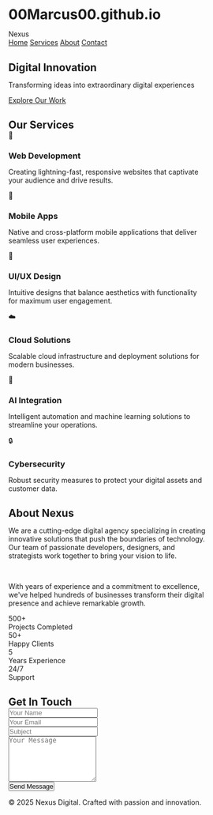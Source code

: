 # 00Marcus00.github.io
<!DOCTYPE html>
<html lang="en">
<head>
<meta charset="UTF-8">
<meta name="viewport" content="width=device-width, initial-scale=1.0">
<title>MBR Mart</title>
<style>
* {
margin: 0;
padding: 0;
box-sizing: border-box;
}

body {
font-family: 'Inter', -apple-system, BlinkMacSystemFont, sans-serif;
background: linear-gradient(135deg, #0a0a0a 0%, #1a1a2e 50%, #16213e 100%);
color: white;
overflow-x: hidden;
line-height: 1.6;
}

/* Animated background particles */
.particles {
position: fixed;
top: 0;
left: 0;
width: 100%;
height: 100%;
pointer-events: none;
z-index: 1;
}

.particle {
position: absolute;
width: 2px;
height: 2px;
background: rgba(0, 255, 255, 0.6);
border-radius: 50%;
animation: float 8s infinite linear;
}

@keyframes float {
0% { transform: translateY(100vh) translateX(0px); opacity: 0; }
10% { opacity: 1; }
90% { opacity: 1; }
100% { transform: translateY(-100px) translateX(200px); opacity: 0; }
}

/* Navigation */
nav {
position: fixed;
top: 0;
width: 100%;
padding: 20px 50px;
background: rgba(0, 0, 0, 0.1);
backdrop-filter: blur(20px);
border-bottom: 1px solid rgba(255, 255, 255, 0.1);
z-index: 1000;
transition: all 0.3s ease;
}

.nav-container {
display: flex;
justify-content: space-between;
align-items: center;
max-width: 1200px;
margin: 0 auto;
}

.logo {
font-size: 28px;
font-weight: 800;
background: linear-gradient(45deg, #00ffff, #ff00ff);
-webkit-background-clip: text;
-webkit-text-fill-color: transparent;
background-clip: text;
}

.nav-links {
display: flex;
gap: 30px;
}

.nav-links a {
color: white;
text-decoration: none;
font-weight: 500;
transition: all 0.3s ease;
position: relative;
}

.nav-links a:hover {
color: #00ffff;
transform: translateY(-2px);
}

.nav-links a::after {
content: '';
position: absolute;
bottom: -5px;
left: 0;
width: 0;
height: 2px;
background: linear-gradient(90deg, #00ffff, #ff00ff);
transition: width 0.3s ease;
}

.nav-links a:hover::after {
width: 100%;
}

/* Hero Section */
.hero {
height: 100vh;
display: flex;
align-items: center;
justify-content: center;
text-align: center;
position: relative;
z-index: 2;
}

.hero-content {
max-width: 800px;
padding: 0 20px;
}

.hero h1 {
font-size: clamp(3rem, 8vw, 6rem);
font-weight: 900;
margin-bottom: 20px;
background: linear-gradient(45deg, #ffffff, #00ffff, #ff00ff);
-webkit-background-clip: text;
-webkit-text-fill-color: transparent;
background-clip: text;
animation: glow 3s ease-in-out infinite alternate;
}

@keyframes glow {
from { filter: drop-shadow(0 0 20px rgba(0, 255, 255, 0.3)); }
to { filter: drop-shadow(0 0 30px rgba(255, 0, 255, 0.5)); }
}

.hero p {
font-size: 1.5rem;
margin-bottom: 40px;
opacity: 0.9;
animation: fadeInUp 1s ease 0.5s both;
}

@keyframes fadeInUp {
from { opacity: 0; transform: translateY(30px); }
to { opacity: 1; transform: translateY(0); }
}

.cta-button {
display: inline-block;
padding: 18px 40px;
background: linear-gradient(45deg, #00ffff, #ff00ff);
color: white;
text-decoration: none;
border-radius: 50px;
font-weight: 600;
font-size: 1.1rem;
transition: all 0.3s ease;
position: relative;
overflow: hidden;
animation: fadeInUp 1s ease 1s both;
}

.cta-button::before {
content: '';
position: absolute;
top: 0;
left: -100%;
width: 100%;
height: 100%;
background: linear-gradient(90deg, transparent, rgba(255, 255, 255, 0.2), transparent);
transition: left 0.5s;
}

.cta-button:hover::before {
left: 100%;
}

.cta-button:hover {
transform: translateY(-3px) scale(1.05);
box-shadow: 0 20px 40px rgba(0, 255, 255, 0.3);
}

/* Sections */
.section {
padding: 100px 50px;
max-width: 1200px;
margin: 0 auto;
position: relative;
z-index: 2;
}

.section h2 {
font-size: 3rem;
margin-bottom: 60px;
text-align: center;
background: linear-gradient(45deg, #ffffff, #00ffff);
-webkit-background-clip: text;
-webkit-text-fill-color: transparent;
background-clip: text;
}

/* Services Grid */
.services-grid {
display: grid;
grid-template-columns: repeat(auto-fit, minmax(300px, 1fr));
gap: 40px;
margin-top: 60px;
}

.service-card {
background: rgba(255, 255, 255, 0.05);
padding: 40px 30px;
border-radius: 20px;
backdrop-filter: blur(10px);
border: 1px solid rgba(255, 255, 255, 0.1);
transition: all 0.3s ease;
position: relative;
overflow: hidden;
}

.service-card::before {
content: '';
position: absolute;
top: 0;
left: 0;
right: 0;
height: 3px;
background: linear-gradient(90deg, #00ffff, #ff00ff);
transform: scaleX(0);
transition: transform 0.3s ease;
}

.service-card:hover::before {
transform: scaleX(1);
}

.service-card:hover {
transform: translateY(-10px);
box-shadow: 0 30px 60px rgba(0, 255, 255, 0.2);
background: rgba(255, 255, 255, 0.1);
}

.service-icon {
font-size: 3rem;
margin-bottom: 20px;
color: #00ffff;
}

.service-card h3 {
font-size: 1.5rem;
margin-bottom: 15px;
color: white;
}

.service-card p {
opacity: 0.8;
line-height: 1.6;
}

/* About section */
.about-content {
display: grid;
grid-template-columns: 1fr 1fr;
gap: 60px;
align-items: center;
}

.about-text {
font-size: 1.2rem;
opacity: 0.9;
}

.stats {
display: grid;
grid-template-columns: repeat(2, 1fr);
gap: 30px;
}

.stat {
text-align: center;
padding: 30px;
background: rgba(255, 255, 255, 0.05);
border-radius: 15px;
backdrop-filter: blur(10px);
border: 1px solid rgba(255, 255, 255, 0.1);
}

.stat-number {
font-size: 2.5rem;
font-weight: 800;
color: #00ffff;
margin-bottom: 10px;
}

.stat-label {
opacity: 0.8;
}

/* Contact form */
.contact-form {
max-width: 600px;
margin: 0 auto;
}

.form-group {
margin-bottom: 25px;
}

.form-group input,
.form-group textarea {
width: 100%;
padding: 15px 20px;
background: rgba(255, 255, 255, 0.05);
border: 1px solid rgba(255, 255, 255, 0.2);
border-radius: 10px;
color: white;
font-size: 1rem;
transition: all 0.3s ease;
backdrop-filter: blur(10px);
}

.form-group input:focus,
.form-group textarea:focus {
outline: none;
border-color: #00ffff;
box-shadow: 0 0 20px rgba(0, 255, 255, 0.2);
}

.form-group input::placeholder,
.form-group textarea::placeholder {
color: rgba(255, 255, 255, 0.6);
}

.submit-btn {
width: 100%;
padding: 18px;
background: linear-gradient(45deg, #00ffff, #ff00ff);
border: none;
border-radius: 10px;
color: white;
font-size: 1.1rem;
font-weight: 600;
cursor: pointer;
transition: all 0.3s ease;
}

.submit-btn:hover {
transform: translateY(-2px);
box-shadow: 0 15px 30px rgba(0, 255, 255, 0.3);
}

/* Footer */
footer {
text-align: center;
padding: 50px;
background: rgba(0, 0, 0, 0.3);
border-top: 1px solid rgba(255, 255, 255, 0.1);
position: relative;
z-index: 2;
}

/* Responsive */
@media (max-width: 768px) {
nav { padding: 15px 20px; }
.nav-links { display: none; }
.section { padding: 60px 20px; }
.about-content { grid-template-columns: 1fr; }
.hero h1 { font-size: 3rem; }
.hero p { font-size: 1.2rem; }
}

/* Scroll animations */
.fade-in {
opacity: 0;
transform: translateY(30px);
transition: all 0.6s ease;
}

.fade-in.visible {
opacity: 1;
transform: translateY(0);
}
</style>
</head>
<body>
<!-- Animated background particles -->
<div class="particles" id="particles"></div>

<!-- Navigation -->
<nav>
<div class="nav-container">
<div class="logo">Nexus</div>
<div class="nav-links">
<a href="#home">Home</a>
<a href="#services">Services</a>
<a href="#about">About</a>
<a href="#contact">Contact</a>
</div>
</div>
</nav>

<!-- Hero Section -->
<section id="home" class="hero">
<div class="hero-content">
<h1>Digital Innovation</h1>
<p>Transforming ideas into extraordinary digital experiences</p>
<a href="#services" class="cta-button">Explore Our Work</a>
</div>
</section>

<!-- Services Section -->
<section id="services" class="section">
<h2 class="fade-in">Our Services</h2>
<div class="services-grid">
<div class="service-card fade-in">
<div class="service-icon">🚀</div>
<h3>Web Development</h3>
<p>Creating lightning-fast, responsive websites that captivate your audience and drive results.</p>
</div>
<div class="service-card fade-in">
<div class="service-icon">📱</div>
<h3>Mobile Apps</h3>
<p>Native and cross-platform mobile applications that deliver seamless user experiences.</p>
</div>
<div class="service-card fade-in">
<div class="service-icon">🎨</div>
<h3>UI/UX Design</h3>
<p>Intuitive designs that balance aesthetics with functionality for maximum user engagement.</p>
</div>
<div class="service-card fade-in">
<div class="service-icon">☁️</div>
<h3>Cloud Solutions</h3>
<p>Scalable cloud infrastructure and deployment solutions for modern businesses.</p>
</div>
<div class="service-card fade-in">
<div class="service-icon">🤖</div>
<h3>AI Integration</h3>
<p>Intelligent automation and machine learning solutions to streamline your operations.</p>
</div>
<div class="service-card fade-in">
<div class="service-icon">🔒</div>
<h3>Cybersecurity</h3>
<p>Robust security measures to protect your digital assets and customer data.</p>
</div>
</div>
</section>

<!-- About Section -->
<section id="about" class="section">
<h2 class="fade-in">About Nexus</h2>
<div class="about-content">
<div class="about-text fade-in">
<p>We are a cutting-edge digital agency specializing in creating innovative solutions that push the boundaries of technology. Our team of passionate developers, designers, and strategists work together to bring your vision to life.</p>
<br>
<p>With years of experience and a commitment to excellence, we've helped hundreds of businesses transform their digital presence and achieve remarkable growth.</p>
</div>
<div class="stats fade-in">
<div class="stat">
<div class="stat-number">500+</div>
<div class="stat-label">Projects Completed</div>
</div>
<div class="stat">
<div class="stat-number">50+</div>
<div class="stat-label">Happy Clients</div>
</div>
<div class="stat">
<div class="stat-number">5</div>
<div class="stat-label">Years Experience</div>
</div>
<div class="stat">
<div class="stat-number">24/7</div>
<div class="stat-label">Support</div>
</div>
</div>
</div>
</section>

<!-- Contact Section -->
<section id="contact" class="section">
<h2 class="fade-in">Get In Touch</h2>
<form class="contact-form fade-in">
<div class="form-group">
<input type="text" placeholder="Your Name" required>
</div>
<div class="form-group">
<input type="email" placeholder="Your Email" required>
</div>
<div class="form-group">
<input type="text" placeholder="Subject" required>
</div>
<div class="form-group">
<textarea rows="6" placeholder="Your Message" required></textarea>
</div>
<button type="submit" class="submit-btn">Send Message</button>
</form>
</section>

<!-- Footer -->
<footer>
<p>&copy; 2025 Nexus Digital. Crafted with passion and innovation.</p>
</footer>

<script>
// Create floating particles
function createParticles() {
const particlesContainer = document.getElementById('particles');
const particleCount = 50;

for (let i = 0; i < particleCount; i++) {
const particle = document.createElement('div');
particle.className = 'particle';
particle.style.left = Math.random() * 100 + '%';
particle.style.animationDuration = (Math.random() * 3 + 5) + 's';
particle.style.animationDelay = Math.random() * 2 + 's';
particlesContainer.appendChild(particle);
}
}

// Smooth scrolling for navigation links
document.querySelectorAll('a[href^="#"]').forEach(anchor => {
anchor.addEventListener('click', function (e) {
e.preventDefault();
const target = document.querySelector(this.getAttribute('href'));
if (target) {
target.scrollIntoView({
behavior: 'smooth',
block: 'start'
});
}
});
});

// Scroll animation observer
const observerOptions = {
threshold: 0.1,
rootMargin: '0px 0px -50px 0px'
};

const observer = new IntersectionObserver((entries) => {
entries.forEach(entry => {
if (entry.isIntersecting) {
entry.target.classList.add('visible');
}
});
}, observerOptions);

// Observe all fade-in elements
document.querySelectorAll('.fade-in').forEach(el => {
observer.observe(el);
});

// Form submission
document.querySelector('.contact-form').addEventListener('submit', function(e) {
e.preventDefault();

// Get form data
const formData = new FormData(this);
const name = this.querySelector('input[placeholder="Your Name"]').value;
const email = this.querySelector('input[placeholder="Your Email"]').value;
const subject = this.querySelector('input[placeholder="Subject"]').value;
const message = this.querySelector('textarea').value;

// Show success message
alert(`Thank you, ${name}! Your message has been received. We'll get back to you soon.`);

// Reset form
this.reset();
});

// Dynamic navbar background on scroll
window.addEventListener('scroll', () => {
const nav = document.querySelector('nav');
if (window.scrollY > 100) {
nav.style.background = 'rgba(0, 0, 0, 0.9)';
} else {
nav.style.background = 'rgba(0, 0, 0, 0.1)';
}
});

// Initialize particles when page loads
document.addEventListener('DOMContentLoaded', createParticles);

// Add mouse movement parallax effect
document.addEventListener('mousemove', (e) => {
const mouseX = e.clientX / window.innerWidth;
const mouseY = e.clientY / window.innerHeight;

document.querySelectorAll('.particle').forEach((particle, index) => {
const speed = (index % 5 + 1) * 0.5;
const x = (mouseX - 0.5) * speed;
const y = (mouseY - 0.5) * speed;
particle.style.transform = `translate(${x}px, ${y}px)`;
});
});
</script>
</body>
</html>

